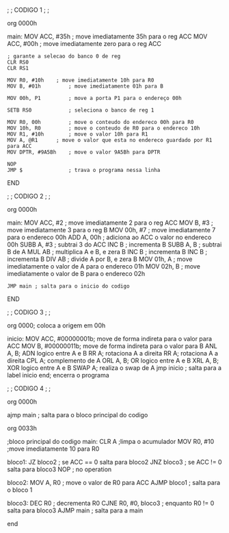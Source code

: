 ;
;        CODIGO 1
;
;

org 0000h

main:
	MOV ACC, #35h ; move imediatamente 35h para o reg ACC
	MOV ACC, #00h ; move imediatamente zero para o reg ACC
	
	; garante a selecao do banco 0 de reg
	CLR RS0 
	CLR RS1
	
	MOV R0, #10h 	; move imediatamente 10h para R0
	MOV B, #01h 		; move imediatamente 01h para B
 	
	MOV 00h, P1 		; move a porta P1 para o endereço 00h
	
	SETB RS0 			; seleciona o banco de reg 1
	
	MOV R0, 00h 		; move o conteudo do endereco 00h para R0
	MOV 10h, R0 		; move o conteudo de R0 para o endereco 10h
	MOV R1, #10h		; move o valor 10h para R1
	MOV A, @R1   	; move o valor que esta no endereco guardado por R1 para ACC
	MOV DPTR, #9A5Bh	; move o valor 9A5Bh para DPTR
	
	NOP
  	JMP $ 				; trava o programa nessa linha

END




;
;        CODIGO 2
;
;

org 0000h

main:
	MOV ACC, #2 ; move imediatamente 2 para o reg ACC
	MOV B, #3 ; move imediatamente 3 para o reg B
	MOV 00h, #7 ; move imediatamente 7 para o endereco 00h
	ADD A, 00h ; adiciona ao ACC o valor no endereco 00h
	SUBB A, #3 ; subtrai 3 do ACC
	INC B  ; incrementa B
	SUBB A, B ; subtrai B de A
	MUL AB ; multiplica A e B, e zera B
	INC B ; incrementa B
	INC B ; incrementa B
	DIV AB ; divide A por B, e zera B
	MOV 01h, A ; move imediatamente o valor de A para o endereco 01h
	MOV 02h, B ; move imediatamente o valor de B para o endereco 02h

	JMP main ; salta para o inicio do codigo

END



;
;        CODIGO 3
;
;

org 0000; coloca a origem em 00h

inicio:
	MOV ACC, #00000001b; move de forma indireta para o valor para ACC
	MOV B,	#00000011b; move de forma indireta para o valor para B
	ANL A, B; ADN logico entre A e B
	RR A; rotaciona A a direita
	RR A; rotaciona A a direita
	CPL A; complemento de A
	ORL A, B; OR logico entre A e B
	XRL A, B; XOR logico entre A e B
	SWAP A; realiza o swap de A
	jmp inicio ; salta para a label inicio
end; encerra o programa



;
;        CODIGO 4
;
;

org 0000h

ajmp main ; salta para o bloco principal do codigo

org 0033h

;bloco principal do codigo
main:
	CLR A 				;limpa o acumulador
	MOV R0, #10		;move imediatamente 10 para R0
	
bloco1:
	JZ bloco2			; se ACC == 0 salta para bloco2
	JNZ bloco3		; se ACC != 0 salta para bloco3
	NOP					; no operation

bloco2:
	MOV A, R0 		; move o valor de R0 para ACC
	AJMP bloco1 	; salta para o bloco 1

bloco3:
	DEC R0                  ; decrementa R0
	CJNE R0, #0, bloco3     ; enquanto R0 != 0 salta para bloco3
	AJMP main               ; salta para a main 
	 

end
